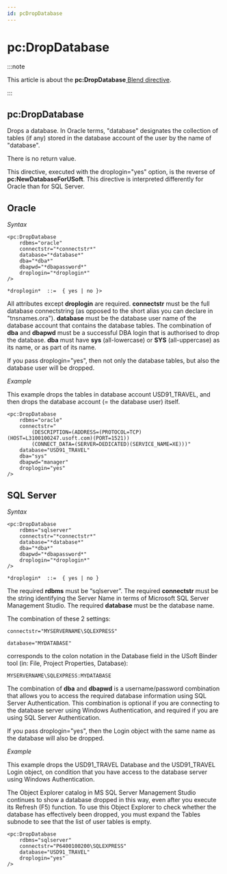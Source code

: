 ```yaml
---
id: pcDropDatabase
---
```


# pc:DropDatabase




:::note

This article is about the **pc:DropDatabase**[ Blend directive](/docs/Repositories/Blend_directives).

:::

## **pc:DropDatabase**

Drops a database. In Oracle terms, "database" designates the collection of tables (if any) stored in the database account of the user by the name of "database".

There is no return value.

This directive, executed with the droplogin="yes" option, is the reverse of **pc:NewDatabaseForUSoft**.
This directive is interpreted differently for Oracle than for SQL Server.

## Oracle

*Syntax*

```
<pc:DropDatabase
    rdbms="oracle"
    connectstr="*connectstr*"
    database="*database*"
    dba="*dba*"
    dbapwd="*dbapassword*"
    droplogin="*droplogin*"
/>

*droplogin*  ::=  { yes | no }>
```

All attributes except **droplogin** are required. **connectstr** must be the full database connectstring (as opposed to the short alias you can declare in "tnsnames.ora"). **database** must be the database user name of the database account that contains the database tables. The combination of **dba** and **dbapwd** must be a successful DBA login that is authorised to drop the database. **dba** must have **sys** (all-lowercase) or **SYS** (all-uppercase) as its name, or as part of its name.

If you pass droplogin="yes", then not only the database tables, but also the database user will be dropped.

*Example*

This example drops the tables in database account USD91_TRAVEL, and then drops the database account (= the database user) itself.

```language-xml
<pc:DropDatabase
    rdbms="oracle"
    connectstr="
        (DESCRIPTION=(ADDRESS=(PROTOCOL=TCP)(HOST=L3100100247.usoft.com)(PORT=1521))
        (CONNECT_DATA=(SERVER=DEDICATED)(SERVICE_NAME=XE)))"
    database="USD91_TRAVEL"
    dba="sys"
    dbapwd="manager"
    droplogin="yes"
/>
```

## SQL Server

*Syntax*

```
<pc:DropDatabase
    rdbms="sqlserver"
    connectstr="*connectstr*"
    database="*database*"
    dba="*dba*"
    dbapwd="*dbapassword*"
    droplogin="*droplogin*"
/>

*droplogin*  ::=  { yes | no }
```

The required **rdbms** must be “sqlserver”. The required **connectstr** must be the string identifying the Server Name in terms of Microsoft SQL Server Management Studio. The required **database** must be the database name.

The combination of these 2 settings:

```language-xml
connectstr="MYSERVERNAME\SQLEXPRESS"

database="MYDATABASE"
```

corresponds to the colon notation in the Database field in the USoft Binder tool (in: File, Project Properties, Database):

```
MYSERVERNAME\SQLEXPRESS:MYDATABASE
```

The combination of **dba** and **dbapwd** is a username/password combination that allows you to access the required database information using SQL Server Authentication. This combination is optional if you are connecting to the database server using Windows Authentication, and required if you are using SQL Server Authentication.

If you pass droplogin="yes", then the Login object with the same name as the database will also be dropped.

*Example*

This example drops the USD91_TRAVEL Database and the USD91_TRAVEL Login object, on condition that you have access to the database server using Windows Authentication.

The Object Explorer catalog in MS SQL Server Management Studio continues to show a database dropped in this way, even after you execute its Refresh (F5) function. To use this Object Explorer to check whether the database has effectively been dropped, you must expand the Tables subnode to see that the list of user tables is empty.

```language-xml
<pc:DropDatabase
    rdbms="sqlserver"
    connectstr="P6400100200\SQLEXPRESS"
    database="USD91_TRAVEL"
    droplogin="yes"
/>
```

 